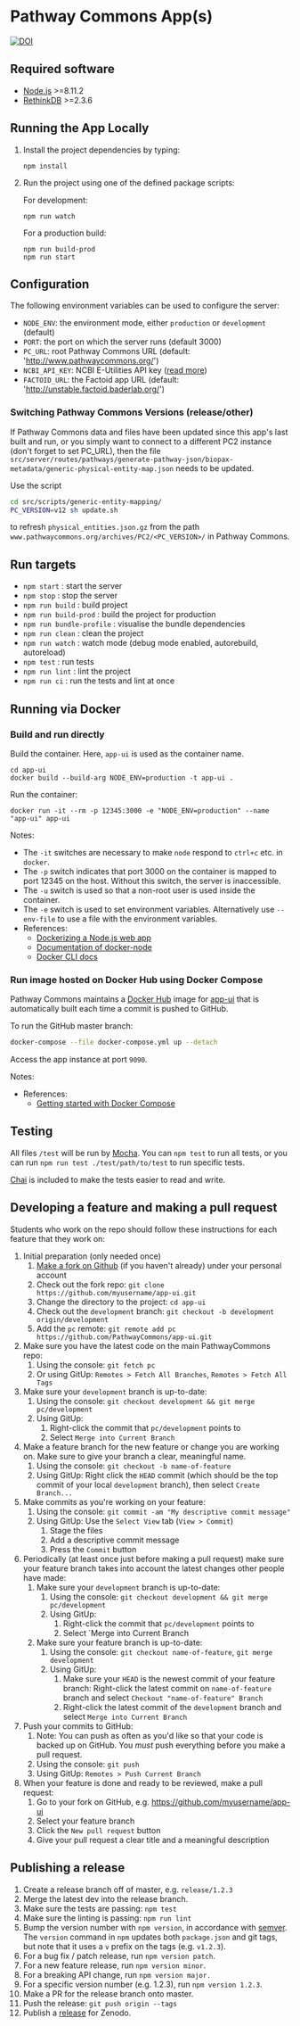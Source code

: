# Pathway Commons App(s)

[![DOI](https://zenodo.org/badge/104936681.svg)](https://zenodo.org/badge/latestdoi/104936681)


## Required software

- [Node.js](https://nodejs.org/en/) >=8.11.2
- [RethinkDB](https://www.rethinkdb.com/) >=2.3.6

## Running the App Locally

1. Install the project dependencies by typing:
    ```
    npm install
    ```

2.  Run the project using one of the defined package scripts:

    For development:
    ```
    npm run watch
    ```

    For a production build:
    ```
    npm run build-prod
    npm run start
    ```

## Configuration

The following environment variables can be used to configure the server:

- `NODE_ENV`: the environment mode, either `production` or `development` (default)
- `PORT`: the port on which the server runs (default 3000)
- `PC_URL`: root Pathway Commons URL (default: 'http://www.pathwaycommons.org/')
- `NCBI_API_KEY`: NCBI E-Utilities API key ([read more](https://ncbiinsights.ncbi.nlm.nih.gov/2017/11/02/new-api-keys-for-the-e-utilities/))
- `FACTOID_URL`: the Factoid app URL (default: 'http://unstable.factoid.baderlab.org/')

### Switching Pathway Commons Versions (release/other)

If Pathway Commons data and files have been updated since this app's last built and run,
or you simply want to connect to a different PC2 instance (don't forget to set PC_URL),
then the file `src/server/routes/pathways/generate-pathway-json/biopax-metadata/generic-physical-entity-map.json`
needs to be updated.

Use the script
```sh
cd src/scripts/generic-entity-mapping/
PC_VERSION=v12 sh update.sh
```
to refresh `physical_entities.json.gz` from the path `www.pathwaycommons.org/archives/PC2/<PC_VERSION>/` in Pathway Commons.

## Run targets

- `npm start` : start the server
- `npm stop` : stop the server
- `npm run build` : build project
- `npm run build-prod` : build the project for production
- `npm run bundle-profile` : visualise the bundle dependencies
- `npm run clean` : clean the project
- `npm run watch` : watch mode (debug mode enabled, autorebuild, autoreload)
- `npm test` : run tests
- `npm run lint` : lint the project
- `npm run ci` : run the tests and lint at once


## Running via Docker

### Build and run directly

Build the container.  Here, `app-ui` is used as the container name.

```
cd app-ui
docker build --build-arg NODE_ENV=production -t app-ui .
```

Run the container:

```
docker run -it --rm -p 12345:3000 -e "NODE_ENV=production" --name "app-ui" app-ui
```

Notes:

- The `-it` switches are necessary to make `node` respond to `ctrl+c` etc. in `docker`.
- The `-p` switch indicates that port 3000 on the container is mapped to port 12345 on the host.  Without this switch, the server is inaccessible.
- The `-u` switch is used so that a non-root user is used inside the container.
- The `-e` switch is used to set environment variables.  Alternatively use `--env-file` to use a file with the environment variables.
- References:
  - [Dockerizing a Node.js web app](https://nodejs.org/en/docs/guides/nodejs-docker-webapp/)
  - [Documentation of docker-node](https://github.com/nodejs/docker-node)
  - [Docker CLI docs](https://docs.docker.com/engine/reference/commandline/cli/)


### Run image hosted on Docker Hub using Docker Compose

Pathway Commons maintains a [Docker Hub](https://hub.docker.com/) image for [app-ui](https://hub.docker.com/r/pathwaycommons/app-ui/) that is automatically built each time a commit is pushed to GitHub.

To run the GitHub master branch:

```sh
docker-compose --file docker-compose.yml up --detach
```

Access the app instance at port `9090`.

Notes:
- References:
  - [Getting started with Docker Compose](https://docs.docker.com/compose/gettingstarted/)


## Testing

All files `/test` will be run by [Mocha](https://mochajs.org/).  You can `npm test` to run all tests, or you can run `npm run test ./test/path/to/test` to run specific tests.

[Chai](http://chaijs.com/) is included to make the tests easier to read and write.


## Developing a feature and making a pull request

Students who work on the repo should follow these instructions for each feature that they work on:

1. Initial preparation (only needed once)
    1. [Make a fork on Github](https://github.com/PathwayCommons/app-ui#fork-destination-box) (if you haven't already) under your personal account
    1. Check out the fork repo: `git clone https://github.com/myusername/app-ui.git`
    1. Change the directory to the project: `cd app-ui`
    1. Check out the `development` branch: `git checkout -b development origin/development`
    1. Add the `pc` remote: `git remote add pc https://github.com/PathwayCommons/app-ui.git`
1. Make sure you have the latest code on the main PathwayCommons repo:
    1. Using the console: `git fetch pc`
    1. Or using GitUp: `Remotes > Fetch All Branches`, `Remotes > Fetch All Tags`
1. Make sure your `development` branch is up-to-date:
    1. Using the console: `git checkout development && git merge pc/development`
    1. Using GitUp:
        1. Right-click the commit that `pc/development` points to
        1. Select `Merge into Current Branch`
  1. Make a feature branch for the new feature or change you are working on.  Make sure to give your branch a clear, meaningful name.
      1. Using the console: `git checkout -b name-of-feature`
      1. Using GitUp: Right click the `HEAD` commit (which should be the top commit of your local `development` branch), then select `Create Branch...`
1. Make commits as you're working on your feature:
    1. Using the console: `git commit -am "My descriptive commit message"`
    1. Using GitUp: Use the `Select View` tab (`View > Commit`)
        1. Stage the files
        1. Add a descriptive commit message
        1. Press the `Commit` button
1. Periodically (at least once just before making a pull request) make sure your feature branch takes into account the latest changes other people have made:
    1. Make sure your `development` branch is up-to-date:
        1. Using the console: `git checkout development && git merge pc/development`
        1. Using GitUp:
            1. Right-click the commit that `pc/development` points to
            1. Select `Merge into Current Branch
    1. Make sure your feature branch is up-to-date:
        1. Using the console: `git checkout name-of-feature`, `git merge development`
        1. Using GitUp:
            1. Make sure your `HEAD` is the newest commit of your feature branch: Right-click the latest commit on `name-of-feature` branch and select `Checkout "name-of-feature" Branch`
            1. Right-click the latest commit of the `development` branch and select `Merge into Current Branch`
1. Push your commits to GitHub:
    1. Note: You can push as often as you'd like so that your code is backed up on GitHub.  You *must* push everything before you make a pull request.
    1. Using the console: `git push`
    1. Using GitUp: `Remotes > Push Current Branch`
1. When your feature is done and ready to be reviewed, make a pull request:
    1. Go to your fork on GitHub, e.g. https://github.com/myusername/app-ui
    1. Select your feature branch
    1. Click the `New pull request` button
    1. Give your pull request a clear title and a meaningful description

## Publishing a release

1. Create a release branch off of master, e.g. `release/1.2.3`
1. Merge the latest dev into the release branch.
1. Make sure the tests are passing: `npm test`
1. Make sure the linting is passing: `npm run lint`
1. Bump the version number with `npm version`, in accordance with [semver](http://semver.org/).  The `version` command in `npm` updates both `package.json` and git tags, but note that it uses a `v` prefix on the tags (e.g. `v1.2.3`).
  1. For a bug fix / patch release, run `npm version patch`.
  1. For a new feature release, run `npm version minor`.
  1. For a breaking API change, run `npm version major.`
  1. For a specific version number (e.g. 1.2.3), run `npm version 1.2.3`.
1. Make a PR for the release branch onto master.
1. Push the release: `git push origin --tags`
1. Publish a [release](https://github.com/PathwayCommons/app-ui/releases) for Zenodo.
